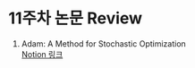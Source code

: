 # 11주차 논문 Review

1. Adam: A Method for Stochastic Optimization  
[Notion 링크](https://www.notion.so/water-bean/1-Adam-A-Method-for-Stochastic-Optimization-8a4ce282a4a14a1fa6ec71a023b169d3?pvs=4)
